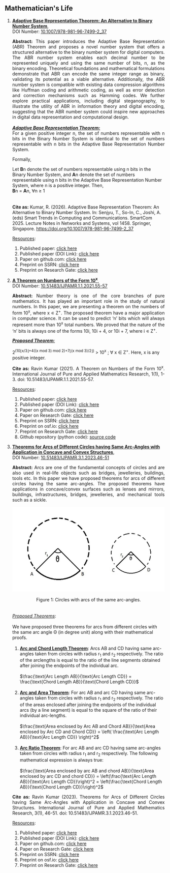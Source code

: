Mathematician's Life
---- 
<p align="justify">
<ol>
     <li><a href="https://mr-ravin.github.io/mathematician/static/media/AdaptiveBaseRepresentationTheorem.a364e9ff211253219735.pdf" className="colorset" target="_blank" rel="noopener noreferrer"><b>Adaptive Base Representation Theorem: An Alternative to Binary Number System</b></a>,<br/>
      DOI Number: <a a target="_blank" rel="noopener noreferrer" href="https://doi.org/10.1007/978-981-96-7499-2_37">10.1007/978-981-96-7499-2_37</a>
          <p align="justify"><b> Abstract:</b> This paper introduces the Adaptive Base Representation (ABR) Theorem and proposes a novel number system that offers a structured alternative to the binary number system for digital computers. The ABR number system enables each decimal number to be represented uniquely and using the same number of bits, n, as the binary encoding. Theoretical foundations and mathematical formulations demonstrate that ABR can encode the same integer range as binary, validating its potential as a viable alternative. Additionally, the ABR number system is compatible with existing data compression algorithms like Huffman coding and arithmetic coding, as well as error detection and correction mechanisms such as Hamming codes. We further explore practical applications, including digital steganography, to illustrate the utility of ABR in information theory and digital encoding, suggesting that the ABR number system could inspire new approaches in digital data representation and computational design.<br/><br/>
<b><i><u>Adaptive Base Representation Theorem:</u></i></b><br/>
For a given positive integer n, the set of numbers representable with n bits in the Binary Number System is identical to the set of numbers representable with n bits in the Adaptive Base Representation Number System.

Formally,

Let **B**n denote the set of numbers representable using n bits in the Binary
Number System, and **A**n denote the set of numbers representable using n bits in
the Adaptive Base Representation Number System, where n is a positive integer.
Then,<br/>
**B**n = **A**n, ∀n ≥ 1
<br/>
<br/>
<br/>
<b>Cite as:</b> Kumar, R. (2026). Adaptive Base Representation Theorem: An Alternative to Binary Number System. In: Senjyu, T., So-In, C., Joshi, A. (eds) Smart Trends in Computing and Communications. SmartCom 2025. Lecture Notes in Networks and Systems, vol 1458. Springer, Singapore. https://doi.org/10.1007/978-981-96-7499-2_37
<br/>
     <p align="justify">
     <u>Resources</u>:
     <br/>
     <ol>
     <li>Published paper: <a target="_blank" rel="noopener noreferrer" href="https://link.springer.com/chapter/10.1007/978-981-96-7499-2_37">click here</a></li>
     <li>Published paper (DOI Link): <a target="_blank" rel="noopener noreferrer" href="https://doi.org/10.1007/978-981-96-7499-2_37">click here</a></li>
     <li>Paper on github.com: <a target="_blank" rel="noopener noreferrer" href="https://mr-ravin.github.io/mathematician/static/media/AdaptiveBaseRepresentationTheorem.a364e9ff211253219735.pdf">click here</a></li>
     <li>Preprint on SSRN: <a target="_blank" rel="noopener noreferrer" href="http://dx.doi.org/10.2139/ssrn.5574138">click here</a></li>
     <li>Preprint on Research Gate: <a target="_blank" rel="noopener noreferrer" href="https://www.researchgate.net/publication/396256763_Adaptive_Base_Representation_Theorem_An_Alternative_to_Binary_Number_System">click here</a></li>
     </ol>
     </p>  

</p>     
     <li><a href="https://mr-ravin.github.io/mathematician/static/media/A_Theorem_on_Numbers_of_the_Form_10%5Ex.6ce02303.pdf" className="colorset" target="_blank" rel="noopener noreferrer"><b>A Theorem on Numbers of the Form 10<sup>x</sup></b></a>,<br/>
      DOI Number: <a href="https://doi.org/10.51483/IJPAMR.1.1.2021.55-57">10.51483/IJPAMR.1.1.2021.55-57</a>
          <p align="justify"><b> Abstract:</b> Number theory is one of the core branches of pure mathematics. It has played an important role in the study of natural numbers. In this paper, we are presenting a theorem on the numbers of form 10<sup>x</sup>, where x ∊ Z<sup>+</sup>. The proposed theorem have a major application in computer science. It can be used to predict ‘n’ bits which will always represent more than 10<sup>x</sup> total numbers. We proved that the nature of the ‘n’ bits is always one of the forms 10i, 10i + 4, or 10i + 7, where i ∊ Z<sup>+</sup>. 
          </p>
          <p>
          <u><i><b>Proposed Theorem</b>:</i></u>
          <br/><br/>
          2<sup>(10⌊x/3⌋+4((x mod 3) mod 2)+7⌊(x mod 3)/2⌋)</sup> &gt; 10<sup>x</sup>  ; ∀ x ∈ Z<sup>+</sup>. Here, x is any positive integer.
          </p>
          <p align="justify"><b>Cite as:</b> Ravin Kumar (2021). A Theorem on Numbers of the Form 10<sup>x</sup>. International Journal of Pure and Applied Mathematics Research, 1(1), 1-3. doi: 10.51483/IJPAMR.1.1.2021.55-57.</p>
     <p align="justify">
     <u>Resources</u>:
     <br/>
     <ol>
     <li>Published paper: <a target="_blank" rel="noopener noreferrer" href="https://mr-ravin.github.io/mathematician/static/media/A_Theorem_on_Numbers_of_the_Form_10%5Ex.6ce02303.pdf">click here</a></li>
     <li>Published paper (DOI Link): <a target="_blank" rel="noopener noreferrer" href="https://doi.org/10.51483/IJPAMR.1.1.2021.55-57">click here</a></li>
     <li>Paper on github.com: <a target="_blank" rel="noopener noreferrer" href="https://mr-ravin.github.io/mathematician/static/media/A_Theorem_on_Numbers_of_the_Form_10%5Ex.6ce02303.pdf">click here</a></li>
     <li>Paper on Research Gate: <a target="_blank" rel="noopener noreferrer" href="https://www.researchgate.net/publication/355795996_A_Theorem_on_Numbers_of_the_Form_10x">click here</a></li>
     <li>Preprint on SSRN: <a target="_blank" rel="noopener noreferrer" href="https://papers.ssrn.com/sol3/papers.cfm?abstract_id=3460506">click here</a></li>
     <li>Preprint on osf.io: <a target="_blank" rel="noopener noreferrer" href="https://osf.io/ku45y">click here</a></li>
     <li>Preprint on Research Gate: <a target="_blank" rel="noopener noreferrer" href="https://www.researchgate.net/publication/336386729_A_Theorem_on_Numbers_of_the_Form_10x">click here</a></li>
     <li>Github repository (python code): <a target="_blank" rel="noopener noreferrer" href="https://github.com/mr-ravin/theorem10">source code</a></li> 
     </ol>
     </p>      
    </li>
     <li><a href="https://mr-ravin.github.io/mathematician/static/media/TheoremsForArcsOfDifferentCircles.3d3f1b808d7cc9312931.pdf" className="colorset" target="_blank" rel="noopener noreferrer"><b>Theorems for Arcs of Different Circles having Same Arc-Angles with Application in Concave and Convex Structures</b></a>,<br/>
          DOI Number: <a href="https://www.svedbergopen.com/files/1686285460_3_IJPAMR202208151658IN_(46-51).pdf">10.51483/IJPAMR.3.1.2023.46-51</a>
          <p align="justify"><b> Abstract:</b> Arcs are one of the fundamental concepts of circles and are also used in real-life objects such as bridges, jewelleries, buildings, tools etc. In this paper we have proposed theorems for arcs of different circles having the same arc-angles. The proposed theorems have applications in concave/convex surfaces such as lenses and mirrors, buildings, infrastructures, bridges, jewelleries, and mechanical tools such as a sickle.</p>
          <p align="justify">
          <img src="https://raw.githubusercontent.com/mr-ravin/mathematician/main/circle.jpg" alt="Figure 1: Circles with arcs of the same arc-angles." style="max-width: 100%; height: auto;"><br/>
          <center>Figure 1: Circles with arcs of the same arc-angles.</center>
          <br/><br/>
          <u><i>Proposed Theorems</i></u>: <br/><br/>
          We have proposed three theorems for arcs from different circles with the same arc angle &Theta; (in degree unit) along with
          their mathematical proofs.<br/><br/>
          <ol>
          <li>
          <b><u>Arc and Chord Length Theorem</u></b>: Arcs AB and CD having same arc-angles taken from circles with radius r<sub>1</sub> and r<sub>2</sub> respectively. The ratio of the arclengths is equal to the ratio of the line segments obtained after joining the endpoints of the individual arc.
          <br/><br/>
$\frac{\text{Arc Length AB}}{\text{Arc Length CD}} = \frac{\text{Chord Length AB}}{\text{Chord Length CD}}$
          <br/>
          </li>
          <br/>
          <li>
          <b><u>Arc and Area Theorem</u></b>: For arc AB and arc CD having same arc-angles taken from circles with radius r<sub>1</sub> and r<sub>2</sub> respectively. The ratio of the areas enclosed after joining the endpoints of the individual arcs (by a line segment) is equal to the square of the ratio of their individual arc-lengths.
          <br/><br/>
$\frac{\text{Area enclosed by Arc AB and Chord AB}}{\text{Area enclosed by Arc CD and Chord CD}} = \left( \frac{\text{Arc Length AB}}{\text{Arc Length CD}} \right)^2$
          <br/>
          </li>
          <br/>
          <li>
          <b><u>Arc Ratio Theorem</u></b>: For arc AB and arc CD having same arc-angles taken from circles with radius r<sub>1</sub> and r<sub>2</sub> respectively.  The following
          mathematical expression is always true:
          <br/><br/>
$\frac{\text{Area enclosed by arc AB and chord AB}}{\text{Area enclosed by arc CD and chord CD}} = \left(\frac{\text{Arc Length AB}}{\text{Arc Length CD}}\right)^2 = \left(\frac{\text{Chord Length AB}}{\text{Chord Length CD}}\right)^2$
          <br/>
          </li>
          </ol>
          </p>
          <p align="justify"><b>Cite as:</b> Ravin Kumar (2023). Theorems for Arcs of Different Circles having Same Arc-Angles with Application in Concave and Convex Structures. International Journal of Pure and Applied Mathematics Research, 3(1), 46-51. doi: 10.51483/IJPAMR.3.1.2023.46-51.</p>
     <p align="justify">
     <u>Resources</u>:
     <br/>
     <ol>
     <li>Published paper: <a target="_blank" rel="noopener noreferrer" href="https://www.svedbergopen.com/files/1686285460_3_IJPAMR202208151658IN_(46-51).pdf">click here</a></li>
     <li>Published paper (DOI Link): <a target="_blank" rel="noopener noreferrer" href="https://doi.org/10.51483/IJPAMR.3.xx.2023.46-51">click here</a></li>
     <li>Paper on github.com: <a target="_blank" rel="noopener noreferrer" href="https://mr-ravin.github.io/mathematician/static/media/TheoremsForArcsOfDifferentCircles.3d3f1b808d7cc9312931.pdf">click here</a></li>
     <li>Paper on Research Gate: <a target="_blank" rel="noopener noreferrer" href="https://www.researchgate.net/publication/371418079_Theorems_for_Arcs_of_Different_Circles_Having_Same_Arc-Angles_with_Application_in_Concave_and_Convex_Structures">click here</a></li>
     <li>Preprint on SSRN: <a target="_blank" rel="noopener noreferrer" href="https://papers.ssrn.com/sol3/papers.cfm?abstract_id=4474362">click here</a></li>
     <li>Preprint on osf.io: <a target="_blank" rel="noopener noreferrer" href="https://osf.io/s2azj">click here</a></li>
     <li>Preprint on Research Gate: <a target="_blank" rel="noopener noreferrer" href="https://www.researchgate.net/publication/371713594_Theorems_for_Arcs_of_Different_Circles_having_Same_Arc-Angles_with_Application_in_Concave_and_Convex_Structures">click here</a></li>
     </ol>
     </p>      
     </li>
</ol>
</p>

